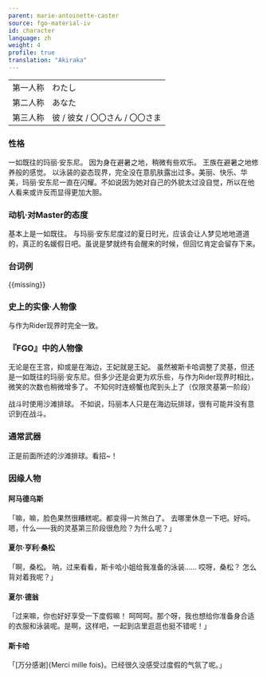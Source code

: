 ```yaml
---
parent: marie-antoinette-caster
source: fgo-material-iv
id: character
language: zh
weight: 4
profile: true
translation: "Akiraka"
---
```


<table>
  <tr><td>第一人称</td><td>わたし</td></tr>
  <tr><td>第二人称</td><td>あなた</td></tr>
  <tr><td>第三人称</td><td>彼 / 彼女 / 〇〇さん / 〇〇さま</td></tr>
</table>

### 性格

一如既往的玛丽·安东尼。
因为身在避暑之地，稍微有些欢乐。
王族在避暑之地修养般的感觉。
以泳装的姿态现界，完全没在意肌肤露出过多。美丽、快乐、华美，玛丽·安东尼一直在闪耀。不如说因为她对自己的外貌太过没自觉，所以在他人看来或许反而显得更加大胆。

### 动机·对Master的态度

基本上是一如既往。
与玛丽·安东尼度过的夏日时光，应该会让人梦见地地道道的，真正的名媛假日吧。虽说是梦就终有会醒来的时候，但回忆肯定会留存下来。

### 台词例

{{missing}}

### 史上的实像·人物像

与作为Rider现界时完全一致。

### 『FGO』中的人物像

无论是在王宫，抑或是在海边，王妃就是王妃。
虽然被斯卡哈调整了灵基，但还是一如既往的玛丽·安东尼。但多少还是会更为欢乐些，与作为Rider现界时相比，微笑的次数也稍微增多了。
不知何时连螃蟹也爬到头上了（仅限灵基第一阶段）

战斗时使用沙滩排球。
不如说，玛丽本人只是在海边玩排球，很有可能并没有意识到在战斗。

### 通常武器

正是前面所述的沙滩排球。看招~！

### 因缘人物

#### 阿马德乌斯

「嘛，嘛，脸色果然很糟糕呢。都变得一片煞白了。
去哪里休息一下吧。好吗。
嗯，什么——我的灵基第三阶段很危险？为什么呢？」

#### 夏尔·亨利·桑松

「啊，桑松。
呐，过来看看，斯卡哈小姐给我准备的泳装……
哎呀，桑松？
怎么背对着我呢？」

#### 夏尔·德翁

「过来嘛，你也好好享受一下度假嘛！
呵呵呵。那个呀，我也想给你准备身合适的衣服和泳装呢。是啊，这样吧，一起到店里逛逛也挺不错呢！」

#### 斯卡哈

「[万分感谢]{Merci mille fois}。已经很久没感受过度假的气氛了呢。」
